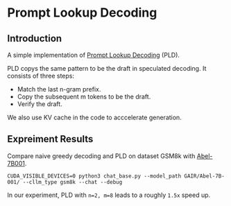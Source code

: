 
# Prompt Lookup Decoding

## Introduction

A simple implementation of [Prompt Lookup Decoding](https://github.com/apoorvumang/prompt-lookup-decoding) (PLD).

PLD copys the same pattern to be the draft in speculated decoding. It consists of three steps:
* Match the last n-gram prefix.
* Copy the subsequent m tokens to be the draft.
* Verify the draft. 

We also use KV cache in the code to acccelerate generation.

## Expreiment Results

Compare naive greedy decoding and PLD on dataset GSM8k with [Abel-7B001](https://huggingface.co/GAIR/Abel-7B-001). 

```
CUDA_VISIBLE_DEVICES=0 python3 chat_base.py --model_path GAIR/Abel-7B-001/ --cllm_type gsm8k --chat --debug
```

In our experiment, PLD with `n=2, m=8` leads to a roughly `1.5x` speed up.



